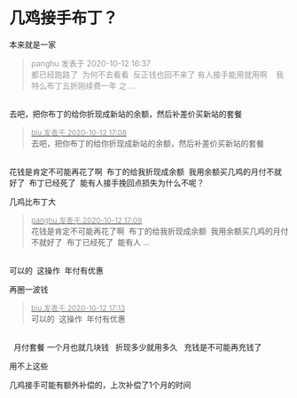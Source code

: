 # 几鸡接手布丁？


本来就是一家

<div class="quote"><blockquote><font color="#999999">panghu 发表于 2020-10-12 16:37</font><br />
<font color="#999999">都已经跑路了&nbsp;&nbsp;为何不去看看&nbsp;&nbsp;反正钱也回不来了 有人接手能用就用啊&nbsp; &nbsp; 我特么布丁五折刚续费一年 之 ...</font></blockquote></div><br />
去吧，把你布丁的给你折现成新站的余额，然后补差价买新站的套餐

<div class="quote"><blockquote><font size="2"><a href="https://www.hostloc.com/forum.php?mod=redirect&amp;goto=findpost&amp;pid=9290063&amp;ptid=753448" target="_blank"><font color="#999999">biu 发表于 2020-10-12 17:08</font></a></font><br />
去吧，把你布丁的给你折现成新站的余额，然后补差价买新站的套餐</blockquote></div><br />
花钱是肯定不可能再花了啊&nbsp;&nbsp;布丁的给我折现成余额&nbsp;&nbsp;我用余额买几鸡的月付不就好了&nbsp;&nbsp;布丁已经死了&nbsp;&nbsp;能有人接手挽回点损失为什么不呢？

几鸡比布丁大<img src="static/image/smiley/default/lol.gif" smilieid="12" border="0" alt="" /><img id="aimg_D75dZ" onclick="zoom(this, this.src, 0, 0, 0)" class="zoom" src="https://cdn.jsdelivr.net/gh/hishis/forum-master/public/images/patch.gif" onmouseover="img_onmouseoverfunc(this)" onload="thumbImg(this)" border="0" alt="" />

<div class="quote"><blockquote><font size="2"><a href="https://www.hostloc.com/forum.php?mod=redirect&amp;goto=findpost&amp;pid=9290074&amp;ptid=753448" target="_blank"><font color="#999999">panghu 发表于 2020-10-12 17:09</font></a></font><br />
花钱是肯定不可能再花了啊&nbsp;&nbsp;布丁的给我折现成余额&nbsp;&nbsp;我用余额买几鸡的月付不就好了&nbsp;&nbsp;布丁已经死了&nbsp;&nbsp;能有人 ...</blockquote></div><br />
可以的&nbsp;&nbsp;这操作&nbsp;&nbsp;年付有优惠<img src="static/image/smiley/default/lol.gif" smilieid="12" border="0" alt="" />

再圈一波钱

<div class="quote"><blockquote><font size="2"><a href="https://www.hostloc.com/forum.php?mod=redirect&amp;goto=findpost&amp;pid=9290096&amp;ptid=753448" target="_blank"><font color="#999999">biu 发表于 2020-10-12 17:13</font></a></font><br />
可以的&nbsp;&nbsp;这操作&nbsp;&nbsp;年付有优惠</blockquote></div><br />
<img src="static/image/smiley/default/lol.gif" smilieid="12" border="0" alt="" />&nbsp;&nbsp;月付套餐 一个月也就几块钱&nbsp; &nbsp;折现多少就用多久&nbsp; &nbsp;充钱是不可能再充钱了 

用不上这些

几鸡接手可能有额外补偿的，上次补偿了1个月的时间
